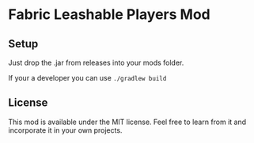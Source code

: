# Fabric Leashable Players Mod

## Setup

Just drop the .jar from releases into your mods folder.

If your a developer you can use `./gradlew build`

## License

This mod is available under the MIT license. Feel free to learn from it and incorporate it in your own projects.
